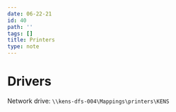 ```yaml
---
date: 06-22-21
id: 40
path: ''
tags: []
title: Printers
type: note
---
```


# Drivers
Network drive:  `\\kens-dfs-004\Mappings\printers\KENS`